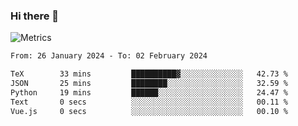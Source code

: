 ### Hi there 👋

![Metrics](https://github.com/radoapx/radoapx/blob/main/github-metrics.svg)

<!--START_SECTION:waka-->

```txt
From: 26 January 2024 - To: 02 February 2024

TeX        33 mins         ██████████▓░░░░░░░░░░░░░░   42.73 %
JSON       25 mins         ████████░░░░░░░░░░░░░░░░░   32.59 %
Python     19 mins         ██████░░░░░░░░░░░░░░░░░░░   24.47 %
Text       0 secs          ░░░░░░░░░░░░░░░░░░░░░░░░░   00.11 %
Vue.js     0 secs          ░░░░░░░░░░░░░░░░░░░░░░░░░   00.10 %
```

<!--END_SECTION:waka-->

<!--
**radoapx/radoapx** is a ✨ _special_ ✨ repository because its `README.md` (this file) appears on your GitHub profile.

Here are some ideas to get you started:

- 🔭 I’m currently working on ...
- 🌱 I’m currently learning ...
- 👯 I’m looking to collaborate on ...
- 🤔 I’m looking for help with ...
- 💬 Ask me about ...
- 📫 How to reach me: ...
- 😄 Pronouns: ...
- ⚡ Fun fact: ...
-->
